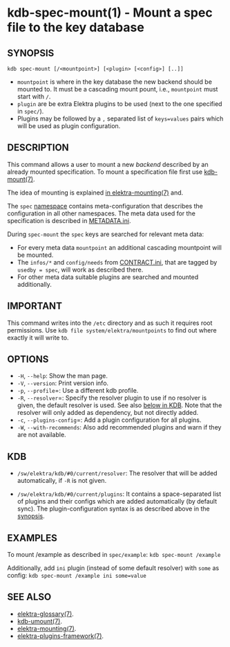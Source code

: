 kdb-spec-mount(1) - Mount a spec file to the key database
=========================================================

## SYNOPSIS

`kdb spec-mount [/<mountpoint>] [<plugin> [<config>] [..]]`  

- `mountpoint` is where in the key database the new backend should be mounted to.
  It must be a cascading mount pount, i.e., `mountpoint` must start with `/`.
- `plugin` are be extra Elektra plugins to be used (next to the one specified in `spec/`).
- Plugins may be followed by a `,` separated list of `keys=values` pairs which will be used as plugin configuration.


## DESCRIPTION

This command allows a user to mount a new *backend* described by an already mounted specification.
To mount a specification file first use [kdb-mount(7)](kdb-mount.md).

The idea of mounting is explained [in elektra-mounting(7)](elektra-mounting.md) and.

The `spec` [namespace](elektra-namespaces.md) contains meta-configuration that describes the configuration in all other namespaces.
The meta data used for the specification is described in [METADATA.ini](/doc/METADATA.ini).

During `spec-mount` the `spec` keys are searched for relevant meta data:

- For every meta data `mountpoint` an additional cascading mountpoint will be mounted.
- The `infos/*` and `config/needs` from [CONTRACT.ini](/doc/CONTRACT.ini), that are tagged by `usedby = spec`, will work as described there.
- For other meta data suitable plugins are searched and mounted additionally.


## IMPORTANT

This command writes into the `/etc` directory and as such it requires root permissions.
Use `kdb file system/elektra/mountpoints` to find out where exactly it will write to.


## OPTIONS

- `-H`, `--help`:
  Show the man page.
- `-V`, `--version`:
  Print version info.
- `-p`, `--profile`=<profile>:
  Use a different kdb profile.
- `-R`, `--resolver`=<name>:
  Specify the resolver plugin to use if no resolver is given, the default resolver is used.
  See also [below in KDB](#KDB).
  Note that the resolver will only added as dependency, but not directly added.
- `-c`, `--plugins-config`=<config>:
  Add a plugin configuration for all plugins.
- `-W`, `--with-recommends`:
  Also add recommended plugins and warn if they are not available.



## KDB

- `/sw/elektra/kdb/#0/current/resolver`:
  The resolver that will be added automatically, if `-R` is not given.

- `/sw/elektra/kdb/#0/current/plugins`:
  It contains a space-separated list of plugins and their configs
  which are added automatically (by default sync).
  The plugin-configuration syntax is as described above in the
  [synopsis](#SYNOPSIS).


## EXAMPLES

To mount /example as described in `spec/example`:
	`kdb spec-mount /example`

Additionally, add `ini` plugin (instead of some default resolver) with `some` as config:
	`kdb spec-mount /example ini some=value`

## SEE ALSO

- [elektra-glossary(7)](elektra-glossary.md).
- [kdb-umount(7)](kdb-umount.md).
- [elektra-mounting(7)](elektra-mounting.md).
- [elektra-plugins-framework(7)](elektra-plugins-framework.md).
